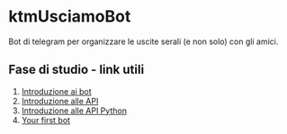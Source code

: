 # ktmUsciamoBot
Bot di telegram per organizzare le uscite serali (e non solo) con gli amici.

## Fase di studio - link utili
1. [Introduzione ai bot](https://core.telegram.org/bots)
2. [Introduzione alle API](https://core.telegram.org/bots/api)
3. [Introduzione alle API Python](https://github.com/python-telegram-bot/python-telegram-bot/wiki/Introduction-to-the-API)
4. [Your first bot](https://github.com/python-telegram-bot/python-telegram-bot/wiki/Extensions-%E2%80%93-Your-first-Bot)